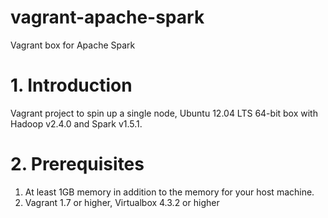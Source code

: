 # vagrant-apache-spark
Vagrant box for Apache Spark

# 1. Introduction
Vagrant project to spin up a single node, Ubuntu 12.04 LTS 64-bit box with Hadoop v2.4.0 and Spark v1.5.1.

# 2. Prerequisites
1. At least 1GB memory  in addition to the memory for your host machine.
2. Vagrant 1.7 or higher, Virtualbox 4.3.2 or higher
